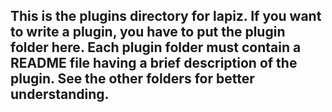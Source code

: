 ## This is the plugins directory for lapiz. If you want to write a plugin, you have to put the plugin folder here. Each plugin folder must contain a README file having a brief description of the plugin. See the other folders for better understanding.